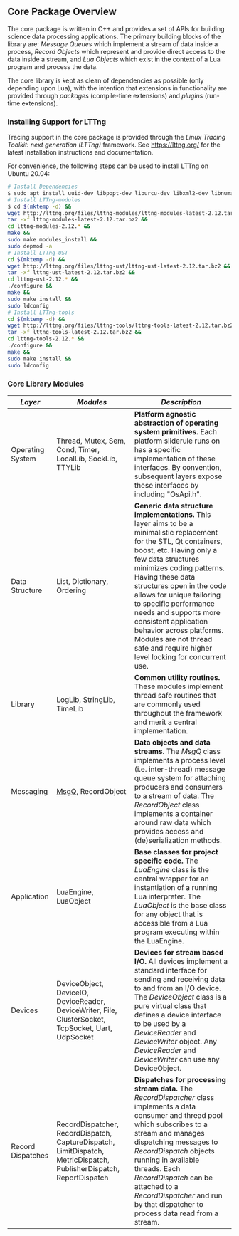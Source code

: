 ## Core Package Overview

The core package is written in C++ and provides a set of APIs for building science data processing applications. The primary building blocks of the library are: _Message Queues_ which implement a stream of data inside a process, _Record Objects_ which represent and provide direct access to the data inside a stream, and _Lua Objects_ which exist in the context of a Lua program and process the data.

The core library is kept as clean of dependencies as possible (only depending upon Lua), with the intention that extensions in functionality are provided through _packages_ (compile-time extensions) and _plugins_ (run-time extensions).

### Installing Support for LTTng

Tracing support in the core package is provided through the _Linux Tracing Toolkit: next generation (LTTng)_ framework.  See https://lttng.org/ for the latest installation instructions and documentation.

For convenience, the following steps can be used to install LTTng on Ubuntu 20.04:
```bash
# Install Dependencies
$ sudo apt install uuid-dev libpopt-dev liburcu-dev libxml2-dev libnuma-dev
# Install LTTng-modules
$ cd $(mktemp -d) &&
wget http://lttng.org/files/lttng-modules/lttng-modules-latest-2.12.tar.bz2 &&
tar -xf lttng-modules-latest-2.12.tar.bz2 &&
cd lttng-modules-2.12.* &&
make &&
sudo make modules_install &&
sudo depmod -a
# Install LTTng-UST
cd $(mktemp -d) &&
wget http://lttng.org/files/lttng-ust/lttng-ust-latest-2.12.tar.bz2 &&
tar -xf lttng-ust-latest-2.12.tar.bz2 &&
cd lttng-ust-2.12.* &&
./configure &&
make &&
sudo make install &&
sudo ldconfig
# Install LTTng-tools
cd $(mktemp -d) &&
wget http://lttng.org/files/lttng-tools/lttng-tools-latest-2.12.tar.bz2 &&
tar -xf lttng-tools-latest-2.12.tar.bz2 &&
cd lttng-tools-2.12.* &&
./configure &&
make &&
sudo make install &&
sudo ldconfig
```

### Core Library Modules

| **_Layer_** | **_Modules_** | **_Description_** |
| ----- | ------ | ----------- |
| Operating System | Thread, Mutex, Sem, Cond, Timer, LocalLib, SockLib, TTYLib | **Platform agnostic abstraction of operating system primitives.**  Each platform sliderule runs on has a specific implementation of these interfaces.  By convention, subsequent layers expose these interfaces by including "OsApi.h". |
| Data Structure | List, Dictionary, Ordering | **Generic data structure implementations.**  This layer aims to be a minimalistic replacement for the STL, Qt containers, boost, etc.  Having only a few data structures minimizes coding patterns.  Having these data structures open in the code allows for unique tailoring to specific performance needs and supports more consistent application behavior across platforms. Modules are not thread safe and require higher level locking for concurrent use. |
| Library | LogLib, StringLib, TimeLib | **Common utility routines.** These modules implement thread safe routines that are commonly used throughout the framework and merit a central implementation. |
| Messaging | [MsgQ](MsgQ.md), RecordObject | **Data objects and data streams.**  The _MsgQ_ class implements a process level (i.e. inter-thread) message queue system for attaching producers and consumers to a stream of data.  The _RecordObject_ class implements a container around raw data which provides access and (de)serialization methods. |
| Application | LuaEngine, LuaObject | **Base classes for project specific code.**  The _LuaEngine_ class is the central wrapper for an instantiation of a running Lua interpreter. The _LuaObject_ is the base class for any object that is accessible from a Lua program executing within the LuaEngine. |
| Devices | DeviceObject, DeviceIO, DeviceReader, DeviceWriter, File, ClusterSocket, TcpSocket, Uart, UdpSocket | **Devices for stream based I/O.**  All devices implement a standard interface for sending and receiving data to and from an I/O device. The _DeviceObject_ class is a pure virtual class that defines a device interface to be used by a _DeviceReader_ and _DeviceWriter_ object. Any _DeviceReader_ and _DeviceWriter_ can use any DeviceObject. |
| Record Dispatches | RecordDispatcher, RecordDispatch, CaptureDispatch, LimitDispatch, MetricDispatch, PublisherDispatch, ReportDispatch | **Dispatches for processing stream data.**  The _RecordDispatcher_ class implements a data consumer and thread pool which subscribes to a stream and manages dispatching messages to _RecordDispatch_ objects running in available threads. Each _RecordDispatch_ can be attached to a _RecordDispatcher_ and run by that dispatcher to process data read from a stream. |
